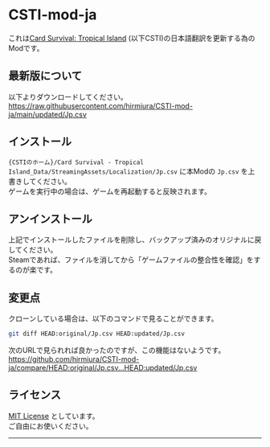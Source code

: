 # CSTI-mod-ja

これは[Card Survival: Tropical Island] (以下CSTI)の日本語翻訳を更新する為のModです。

## 最新版について

以下よりダウンロードしてください。  
https://raw.githubusercontent.com/hirmiura/CSTI-mod-ja/main/updated/Jp.csv

## インストール

`{CSTIのホーム}/Card Survival - Tropical Island_Data/StreamingAssets/Localization/Jp.csv` に本Modの `Jp.csv` を上書きしてください。  
ゲームを実行中の場合は、ゲームを再起動すると反映されます。

## アンインストール

上記でインストールしたファイルを削除し、バックアップ済みのオリジナルに戻してください。  
Steamであれば、ファイルを消してから「ゲームファイルの整合性を確認」をするのが楽です。

## 変更点

クローンしている場合は、以下のコマンドで見ることができます。

```bash
git diff HEAD:original/Jp.csv HEAD:updated/Jp.csv
```

次のURLで見られれば良かったのですが、この機能はないようです。  
https://github.com/hirmiura/CSTI-mod-ja/compare/HEAD:original/Jp.csv...HEAD:updated/Jp.csv

## ライセンス

[MIT License] としています。  
ご自由にお使いください。

---

[Card Survival: Tropical Island]: https://store.steampowered.com/app/1694420/Card_Survival_Tropical_Island/
[MIT License]: https://opensource.org/license/mit/
